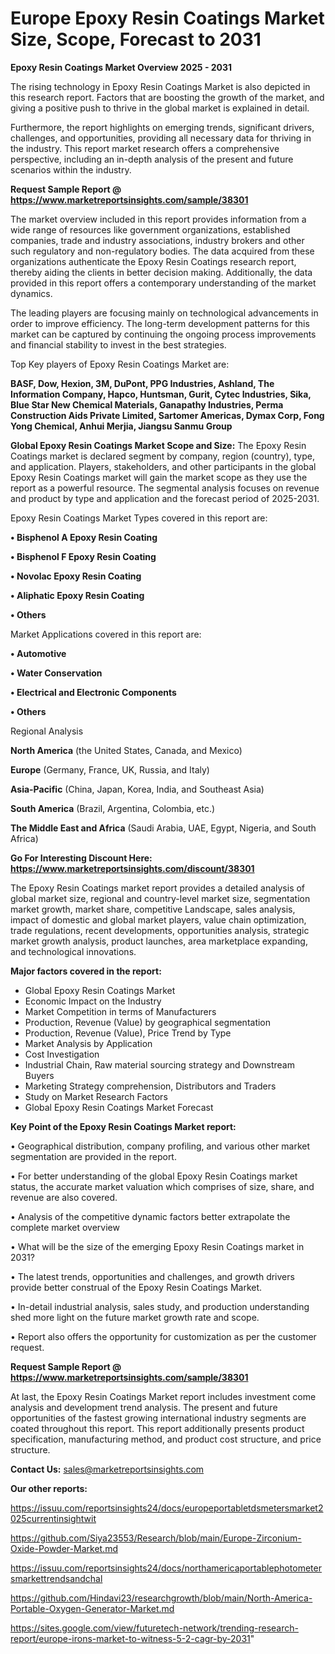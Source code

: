 # Europe Epoxy Resin Coatings Market Size, Scope, Forecast to 2031

<Strong> Epoxy Resin Coatings Market Overview 2025 - 2031</strong>

The rising technology in Epoxy Resin Coatings Market is also depicted in this research report. Factors that are boosting the growth of the market, and giving a positive push to thrive in the global market is explained in detail.

Furthermore, the report highlights on emerging trends, significant drivers, challenges, and opportunities, providing all necessary data for thriving in the industry. This report market research offers a comprehensive perspective, including an in-depth analysis of the present and future scenarios within the industry.

<strong>Request Sample Report @ <a href=https://www.marketreportsinsights.com/sample/38301>https://www.marketreportsinsights.com/sample/38301</a></strong>

The market overview included in this report provides information from a wide range of resources like government organizations, established companies, trade and industry associations, industry brokers and other such regulatory and non-regulatory bodies. The data acquired from these organizations authenticate the Epoxy Resin Coatings research report, thereby aiding the clients in better decision making. Additionally, the data provided in this report offers a contemporary understanding of the market dynamics.

The leading players are focusing mainly on technological advancements in order to improve efficiency. The long-term development patterns for this market can be captured by continuing the ongoing process improvements and financial stability to invest in the best strategies.

Top Key players of Epoxy Resin Coatings Market are:

<strong>BASF, Dow, Hexion, 3M, DuPont, PPG Industries, Ashland, The Information Company, Hapco, Huntsman, Gurit, Cytec Industries, Sika, Blue Star New Chemical Materials, Ganapathy Industries, Perma Construction Aids Private Limited, Sartomer Americas, Dymax Corp, Fong Yong Chemical, Anhui Merjia, Jiangsu Sanmu Group</strong>

<strong><b>Global Epoxy Resin Coatings Market Scope and Size:</b></strong>
The Epoxy Resin Coatings market is declared segment by company, region (country), type, and application. Players, stakeholders, and other participants in the global Epoxy Resin Coatings market will gain the market scope as they use the report as a powerful resource. The segmental analysis focuses on revenue and product by type and application and the forecast period of 2025-2031.

Epoxy Resin Coatings Market Types covered in this report are:

<strong>•  Bisphenol A Epoxy Resin Coating

•  Bisphenol F Epoxy Resin Coating

•  Novolac Epoxy Resin Coating

•  Aliphatic Epoxy Resin Coating

•  Others</strong>

Market Applications covered in this report are:

<strong>•  Automotive

•  Water Conservation

•  Electrical and Electronic Components

•  Others</strong> 

Regional Analysis

<strong>North America</strong> (the United States, Canada, and Mexico)

<strong>Europe</strong> (Germany, France, UK, Russia, and Italy)

<strong>Asia-Pacific</strong> (China, Japan, Korea, India, and Southeast Asia)

<strong>South America</strong> (Brazil, Argentina, Colombia, etc.)

<strong>The Middle East and Africa</strong> (Saudi Arabia, UAE, Egypt, Nigeria, and South Africa)

<strong>Go For Interesting Discount Here: <a href=https://www.marketreportsinsights.com/discount/38301>https://www.marketreportsinsights.com/discount/38301</a></strong>

The Epoxy Resin Coatings market report provides a detailed analysis of global market size, regional and country-level market size, segmentation market growth, market share, competitive Landscape, sales analysis, impact of domestic and global market players, value chain optimization, trade regulations, recent developments, opportunities analysis, strategic market growth analysis, product launches, area marketplace expanding, and technological innovations.

<strong><b>Major factors covered in the report:</b></strong>
<ul>
  <li>Global Epoxy Resin Coatings Market </li>
  <li>Economic Impact on the Industry</li>
  <li>Market Competition in terms of Manufacturers</li>
  <li>Production, Revenue (Value) by geographical segmentation</li>
  <li>Production, Revenue (Value), Price Trend by Type</li>
  <li>Market Analysis by Application</li>
  <li>Cost Investigation</li>
  <li>Industrial Chain, Raw material sourcing strategy and Downstream Buyers</li>
  <li>Marketing Strategy comprehension, Distributors and Traders</li>
  <li>Study on Market Research Factors</li>
  <li>Global Epoxy Resin Coatings Market Forecast</li>
</ul>

<strong><b>Key Point of the Epoxy Resin Coatings Market report:</b></strong>

• Geographical distribution, company profiling, and various other market segmentation are provided in the report.

• For better understanding of the global Epoxy Resin Coatings market status, the accurate market valuation which comprises of size, share, and revenue are also covered.

• Analysis of the competitive dynamic factors better extrapolate the complete market overview

• What will be the size of the emerging Epoxy Resin Coatings market in 2031?

• The latest trends, opportunities and challenges, and growth drivers provide better construal of the Epoxy Resin Coatings Market.

• In-detail industrial analysis, sales study, and production understanding shed more light on the future market growth rate and scope.

• Report also offers the opportunity for customization as per the customer request.

<strong>Request Sample Report @ <a href=https://www.marketreportsinsights.com/sample/38301>https://www.marketreportsinsights.com/sample/38301</a></strong>

At last, the Epoxy Resin Coatings Market report includes investment come analysis and development trend analysis. The present and future opportunities of the fastest growing international industry segments are coated throughout this report. This report additionally presents product specification, manufacturing method, and product cost structure, and price structure.

<strong>Contact Us:</strong>
sales@marketreportsinsights.com

<strong>Our other reports:</strong>

<a href=https://issuu.com/reportsinsights24/docs/europeportabletdsmetersmarket2025currentinsightwit>https://issuu.com/reportsinsights24/docs/europeportabletdsmetersmarket2025currentinsightwit</a>

<a href=https://github.com/Siya23553/Research/blob/main/Europe-Zirconium-Oxide-Powder-Market.md>https://github.com/Siya23553/Research/blob/main/Europe-Zirconium-Oxide-Powder-Market.md</a>

<a href=https://issuu.com/reportsinsights24/docs/northamericaportablephotometersmarkettrendsandchal>https://issuu.com/reportsinsights24/docs/northamericaportablephotometersmarkettrendsandchal</a>

<a href=https://github.com/Hindavi23/researchgrowth/blob/main/North-America-Portable-Oxygen-Generator-Market.md>https://github.com/Hindavi23/researchgrowth/blob/main/North-America-Portable-Oxygen-Generator-Market.md</a>

<a href=https://sites.google.com/view/futuretech-network/trending-research-report/europe-irons-market-to-witness-5-2-cagr-by-2031>https://sites.google.com/view/futuretech-network/trending-research-report/europe-irons-market-to-witness-5-2-cagr-by-2031</a>"
